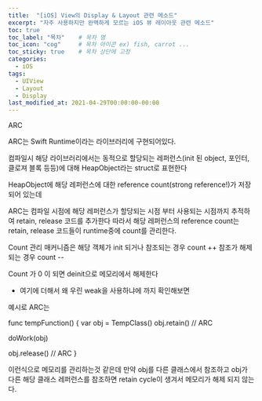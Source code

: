 ```yaml
---
title:  "[iOS] View의 Display & Layout 관련 메소드"
excerpt: "자주 사용하지만 완벽하게 모르는 iOS 뷰 레이아웃 관련 메소드"
toc: true
toc_label: "목차"    # 목차 명
toc_icon: "cog"     # 목차 아이콘 ex) fish, carrot ...
toc_sticky: true    # 목차 상단에 고정
categories:
  - iOS
tags:
  - UIView
  - Layout
  - Display
last_modified_at: 2021-04-29T00:00:00-00:00
---
```


ARC

ARC는 Swift Runtime이라는 라이브러리에 구현되어있다.

컴파일시 해당 라이브러리에서는 동적으로 할당되는 레퍼런스(init 된 object, 포인터, 클로져 블록 등등)에 대해 HeapObject라는 struct로 표현한다

HeapObject에 해당 레퍼런스에 대한 reference count(strong reference!)가 저장되어 있는데

ARC는 컴파일 시점에 해당 레퍼런스가 할당되는 시점 부터 사용되는 시점까지 추적하여 retain, release 코드를 추가한다
따라서 해당 레퍼런스의 reference count는 retain, release 코드들이 runtime중에 count를 관리한다.

Count 관리 매커니즘은
해당 객체가 init 되거나 참조되는 경우 count ++
참조가 해제 되는 경우 count --

Count 가 0 이 되면 deinit으로 메모리에서 해제한다

+ 여기에 더해서 왜 우린 weak을 사용하냐에 까지 확인해보면

예시로 ARC는 

func tempFunction() {
var obj = TempClass()
obj.retain()       // ARC

doWork(obj)

obj.release()      // ARC
}

이런식으로 메모리를 관리하는것 같은데
만약 obj를 다른 클래스에서 참조하고 obj가 다른 해당 클래스 레퍼런스를 참조하면 retain cycle이 생겨서 메모리가 해제 되지 않는다.
